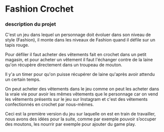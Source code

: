 
<h1> Fashion Crochet </h1>
<h3> description du projet </h3>
<p>C'est un jeu dans lequel un personnage doit évoluer dans son niveau de style (Fashion), il monte dans les niveaux de Fashion quand il défile sur un tapis rouge. 

Pour défiler il faut acheter des vêtements fait en crochet dans un petit magasin, et pour acheter un vêtement il faut l'échanger contre de la laine qu'on récupère directement dans un troupeau de mouton. 

Il y'a un timer pour qu'on puisse récupérer de laine qu'après avoir attendu un certain temps. 

On peut acheter des vêtements dans le jeu comme on peut les acheter dans la vraie vie pour avoir les mêmes vêtements que le personnage car on vend les vêtements présents sur le jeu sur Instagram et c'est des vêtements confectionnés en crochet par nous-mêmes. 

Ceci est la première version du jeu sur laquelle on est en train de travailler, nous avons des idées pour la suite, comme par exemple pouvoir s’occuper des moutons, les nourrir par exemple pour ajouter du game play.</p>
